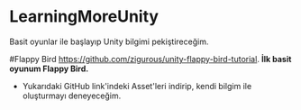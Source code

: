 # LearningMoreUnity
Basit oyunlar ile başlayıp Unity bilgimi pekiştireceğim.

#Flappy Bird
https://github.com/zigurous/unity-flappy-bird-tutorial.
**İlk basit oyunum Flappy Bird.**
- Yukarıdaki GitHub link'indeki Asset'leri indirip, kendi bilgim ile oluşturmayı deneyeceğim.
